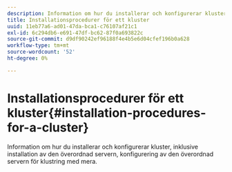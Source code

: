 ```yaml
---
description: Information om hur du installerar och konfigurerar kluster, inklusive installation av den överordnad servern, konfigurering av den överordnad servern för klustring med mera.
title: Installationsprocedurer för ett kluster
uuid: 11eb77a6-ad01-47da-bca1-c76107af21c1
exl-id: 6c294db6-e691-47df-bc62-87f0a693822c
source-git-commit: d9df90242ef96188f4e4b5e6d04cfef196b0a628
workflow-type: tm+mt
source-wordcount: '52'
ht-degree: 0%

---
```


# Installationsprocedurer för ett kluster{#installation-procedures-for-a-cluster}

Information om hur du installerar och konfigurerar kluster, inklusive installation av den överordnad servern, konfigurering av den överordnad servern för klustring med mera.
